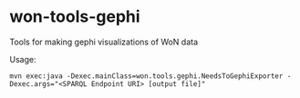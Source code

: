# won-tools-gephi
Tools for making gephi visualizations of WoN data

Usage:
```
mvn exec:java -Dexec.mainClass=won.tools.gephi.NeedsToGephiExporter -Dexec.args="<SPARQL Endpoint URI> [output file]"
```
